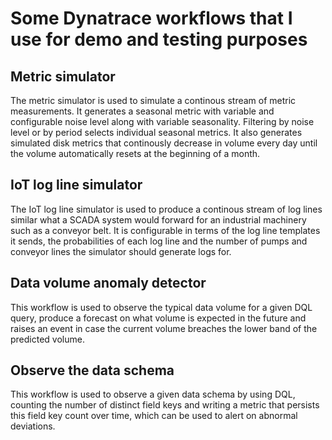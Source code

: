 # Some Dynatrace workflows that I use for demo and testing purposes

## Metric simulator

The metric simulator is used to simulate a continous stream of metric measurements. It generates a seasonal metric with variable and configurable noise level along with variable seasonality.
Filtering by noise level or by period selects individual seasonal metrics.
It also generates simulated disk metrics that continously decrease in volume every day until the volume automatically resets at the beginning of a month.

## IoT log line simulator

The IoT log line simulator is used to produce a continous stream of log lines similar what a SCADA system would forward for an industrial machinery such as 
a conveyor belt.
It is configurable in terms of the log line templates it sends, the probabilities of each log line and the number of pumps and conveyor lines the simulator should generate logs for.

## Data volume anomaly detector

This workflow is used to observe the typical data volume for a given DQL query, produce a forecast on what volume is expected in the future and raises an event in case the current volume breaches the lower band of the predicted volume.

## Observe the data schema

This workflow is used to observe a given data schema by using DQL, counting the number of distinct field keys and writing a metric that persists this field key count over time, which can be used to alert on abnormal deviations.

